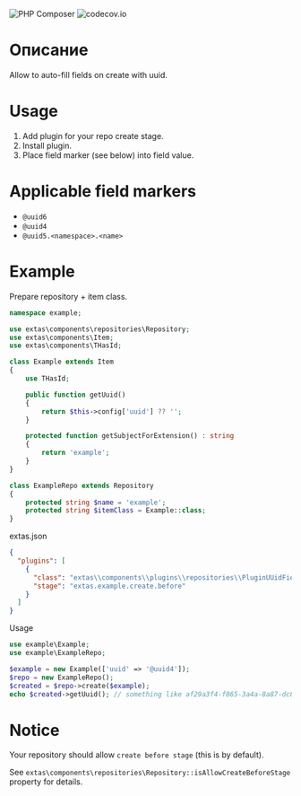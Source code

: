 ![PHP Composer](https://github.com/jeyroik/extas-repositories-fields-uuid/workflows/PHP%20Composer/badge.svg?branch=master&event=push)
![codecov.io](https://codecov.io/gh/jeyroik/extas-repositories-fields-uuid/coverage.svg?branch=master)

# Описание

Allow to auto-fill fields on create with uuid.

# Usage

1. Add plugin for your repo create stage.
2. Install plugin.
3. Place field marker (see below) into field value.

# Applicable field markers

- `@uuid6`
- `@uuid4`
- `@uuid5.<namespace>.<name>`

# Example

Prepare repository + item class.
```php
namespace example;

use extas\components\repositories\Repository;
use extas\components\Item;
use extas\components\THasId;

class Example extends Item
{
    use THasId;

    public function getUuid()
    {
        return $this->config['uuid'] ?? '';
    }

    protected function getSubjectForExtension() : string
    {
        return 'example';
    }
}

class ExampleRepo extends Repository
{
    protected string $name = 'example';
    protected string $itemClass = Example::class;
}
```

extas.json
```json
{
  "plugins": [
    {
      "class": "extas\\components\\plugins\\repositories\\PluginUUidField",
      "stage": "extas.example.create.before"
    }
  ]
}
```

Usage
```php
use example\Example;
use example\ExampleRepo;

$example = new Example(['uuid' => '@uuid4']);
$repo = new ExampleRepo();
$created = $repo->create($example);
echo $created->getUuid(); // something like af29a3f4-f865-3a4a-8a87-dc8dc0b813cr
```

# Notice

Your repository should allow `create before stage` (this is by default).

See `extas\components\repositories\Repository::isAllowCreateBeforeStage` property for details.
